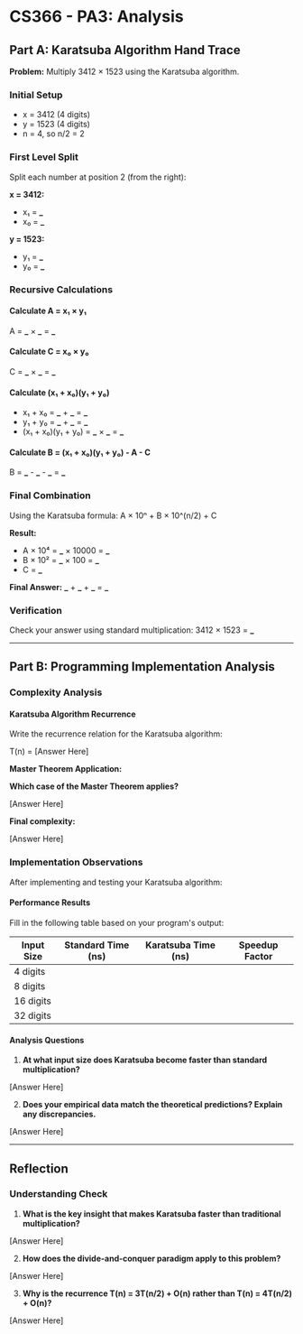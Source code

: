 # CS366 - PA3: Analysis

## Part A: Karatsuba Algorithm Hand Trace

**Problem:** Multiply 3412 × 1523 using the Karatsuba algorithm.

### Initial Setup

- x = 3412 (4 digits)
- y = 1523 (4 digits)
- n = 4, so n/2 = 2

### First Level Split

Split each number at position 2 (from the right):

**x = 3412:**

- x₁ = **\_**
- x₀ = **\_**

**y = 1523:**

- y₁ = **\_**
- y₀ = **\_**

### Recursive Calculations

#### Calculate A = x₁ × y₁

A = **\_** × **\_** = **\_**

#### Calculate C = x₀ × y₀

C = **\_** × **\_** = **\_**

#### Calculate (x₁ + x₀)(y₁ + y₀)

- x₁ + x₀ = **\_** + **\_** = **\_**
- y₁ + y₀ = **\_** + **\_** = **\_**
- (x₁ + x₀)(y₁ + y₀) = **\_** × **\_** = **\_**

#### Calculate B = (x₁ + x₀)(y₁ + y₀) - A - C

B = **\_** - **\_** - **\_** = **\_**

### Final Combination

Using the Karatsuba formula: A × 10ⁿ + B × 10^(n/2) + C

**Result:**

- A × 10⁴ = **\_** × 10000 = **\_**
- B × 10² = **\_** × 100 = **\_**
- C = **\_**

**Final Answer:** **\_** + **\_** + **\_** = **\_**

### Verification

Check your answer using standard multiplication: 3412 × 1523 = **\_**

---

## Part B: Programming Implementation Analysis

### Complexity Analysis

#### Karatsuba Algorithm Recurrence

Write the recurrence relation for the Karatsuba algorithm:

T(n) = [Answer Here]

**Master Theorem Application:**

**Which case of the Master Theorem applies?**

[Answer Here]

**Final complexity:**

[Answer Here]

### Implementation Observations

After implementing and testing your Karatsuba algorithm:

#### Performance Results

Fill in the following table based on your program's output:

| Input Size | Standard Time (ns) | Karatsuba Time (ns) | Speedup Factor |
| ---------- | ------------------ | ------------------- | -------------- |
| 4 digits   |                    |                     |                |
| 8 digits   |                    |                     |                |
| 16 digits  |                    |                     |                |
| 32 digits  |                    |                     |                |

#### Analysis Questions

1. **At what input size does Karatsuba become faster than standard multiplication?**

[Answer Here]

2. **Does your empirical data match the theoretical predictions? Explain any discrepancies.**

[Answer Here]

---

## Reflection

### Understanding Check

1. **What is the key insight that makes Karatsuba faster than traditional multiplication?**

[Answer Here]

2. **How does the divide-and-conquer paradigm apply to this problem?**

[Answer Here]

3. **Why is the recurrence T(n) = 3T(n/2) + O(n) rather than T(n) = 4T(n/2) + O(n)?**

[Answer Here]
